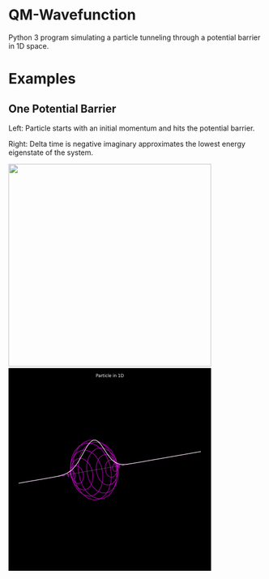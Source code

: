 # QM-Wavefunction
Python 3 program simulating a particle tunneling through a potential barrier in 1D space.

# Examples

## One Potential Barrier
<p align="center">

  Left: Particle starts with an initial momentum and hits the potential barrier.
  
  Right: Delta time is negative imaginary approximates the lowest energy eigenstate of the system.

  <img src="https://github.com/Cherry-Trees/QM-Particle/blob/main/examples/qm.gif" width="400" height="400" />
  <img src="https://github.com/Cherry-Trees/QM-Particle/blob/main/examples/qmeigen.gif" width="400" height="400" />
    


</p>
